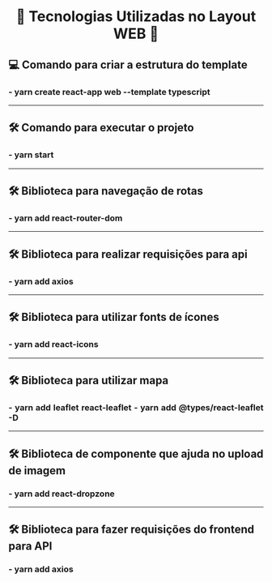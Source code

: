 
<h1 align="center">
    🔖 Tecnologias Utilizadas no Layout WEB 🔖
</h1>


<h2 align="left">💻 Comando para criar a estrutura do template</h2>
<h3 align="justify"> - yarn create react-app web --template typescript</h3>

---

<h2 align="left">
    🛠️ Comando para executar o projeto
</h2>

<h3 align="justify" >
    - yarn start
</h3>

---

<h2 align="left">
    🛠️ Biblioteca para navegação de rotas
</h2>

<h3 align="justify" >
    - yarn add react-router-dom
</h3>

---

<h2 align="left">
    🛠️ Biblioteca para realizar requisições para api
</h2>

<h3 align="justify" >
    - yarn add axios
</h3>

---

<h2 align="left">
    🛠️ Biblioteca para utilizar fonts de ícones
</h2>

<h3 align="justify" >
    - yarn add react-icons
</h3>

---

<h2 align="left">
    🛠️ Biblioteca para utilizar mapa
</h2>

<h3 align="justify" >
    - yarn add leaflet react-leaflet
    - yarn add @types/react-leaflet -D
</h3>

---

<h2 align="left">
    🛠️ Biblioteca de componente que ajuda no upload de imagem
</h2>

<h3 align="justify" >
    - yarn add react-dropzone
</h3>

---
<h2 align="left">
    🛠️ Biblioteca para fazer requisições do frontend para API
</h2>

<h3 align="justify" >
    - yarn add axios
</h3>

